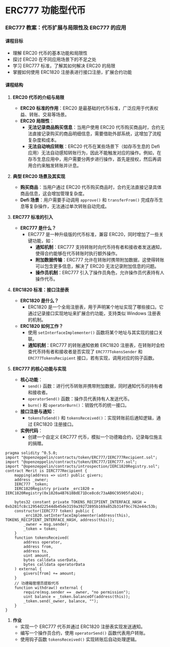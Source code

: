 # ERC777 功能型代币

### ERC777 教案：代币扩展与局限性及 ERC777 的应用

#### 课程目标

- 理解 ERC20 代币的基本功能和局限性
- 探讨 ERC20 在不同应用场景下的不足之处
- 学习 ERC777 标准，了解其如何解决 ERC20 的局限
- 掌握如何使用 ERC1820 注册表进行接口注册，扩展合约功能

#### 课程结构

1. **ERC20 代币的介绍与局限**

   - **ERC20 标准的作用**：ERC20 是最基础的代币标准，广泛应用于代表权益、转账、交易等场景。
   - **ERC20 局限性**：
     - **无法记录商品购买信息**：当用户使用 ERC20 代币购买商品时，合约无法直接记录购买的商品明细信息，需要借助外部系统，这增加了流程复杂度和成本。
     - **无法自动响应转账**：ERC20 代币在某些场景下（如存币生息的 Defi 应用）无法自动感知转账行为，因此不能触发对应的操作。例如，在存币生息应用中，用户需要分两步进行操作，首先是授权，然后再调用合约来触发转账并计息。
2. **典型 ERC20 场景及其实现**

   - **购买商品**：当用户通过 ERC20 代币购买商品时，合约无法直接记录具体商品信息，这会增加管理复杂度。
   - **Defi 场景**：用户需要手动调用 `approve()` 和 `transferFrom()` 完成存币生息等复杂操作，无法通过单次转账自动完成。
3. **ERC777 标准的引入**

   - **ERC777 是什么？**
     - ERC777 是一种升级版的代币标准，兼容 ERC20，同时增加了一些关键功能，如：
       - **通知机制**：ERC777 支持转账时向代币持有者和接收者发送通知，使得合约能够在代币转账时执行额外操作。
       - **附加数据传输**：ERC777 允许在转账时携带附加数据，这使得转账可以包含更多信息，解决了 ERC20 无法记录附加信息的问题。
       - **操作员机制**：ERC777 引入了操作员角色，允许操作员代表持有人操作代币。
4. **ERC1820 标准：接口注册表**

   - **ERC1820 是什么？**
     - ERC1820 是一个全局注册表，用于声明某个地址实现了哪些接口。它通过记录接口实现地址来扩展合约功能，支持类似 Windows 注册表的机制。
   - **ERC1820 如何工作？**
     - 使用 `setInterfaceImplementer()` 函数将某个地址与其实现的接口关联。
     - **通知机制**：ERC777 的转账通知依赖 ERC1820 注册表，在转账时会检查代币持有者和接收者是否实现了 `ERC777TokensSender` 和 `ERC777TokensRecipient` 接口，若有实现，调用对应的钩子函数。
5. **ERC777 的核心功能与实现**

   - **核心功能**：
     - `send()` 函数：进行代币转账并携带附加数据，同时通知代币的持有者和接收者。
     - `operatorSend()` 函数：操作员代表持有人发送代币。
     - `burn()` 和 `operatorBurn()`：销毁代币的统一接口。
   - **接口注册与通知**：
     - `tokensToSend()` 和 `tokensReceived()`：实现转账前后通知逻辑，通过 ERC1820 注册接口。
   - **实例代码**：
     - 创建一个自定义 ERC777 代币，模拟一个功德箱合约，记录每位施主的捐赠。

```solidity
pragma solidity ^0.5.0;
import "@openzeppelin/contracts/token/ERC777/IERC777Recipient.sol";
import "@openzeppelin/contracts/token/ERC777/IERC777.sol";
import "@openzeppelin/contracts/introspection/IERC1820Registry.sol";
contract Merit is IERC777Recipient {
    mapping(address => uint) public givers;
    address _owner;
    IERC777 _token;
    IERC1820Registry private _erc1820 = IERC1820Registry(0x1820a4B7618BdE71Dce8cdc73aAB6C95905faD24);

    bytes32 constant private TOKENS_RECIPIENT_INTERFACE_HASH = 0xb281fc8c12954d22544db45de3159a39272895b169a852b314f9cc762e44c53b;
    constructor(IERC777 token) public {
        _erc1820.setInterfaceImplementer(address(this), TOKENS_RECIPIENT_INTERFACE_HASH, address(this));
        _owner = msg.sender;
        _token = token;
    }
    function tokensReceived(
        address operator,
        address from,
        address to,
        uint amount,
        bytes calldata userData,
        bytes calldata operatorData
    ) external {
        givers[from] += amount;
    }
    // 功德箱管理员提取代币
    function withdraw() external {
        require(msg.sender == _owner, "no permission");
        uint balance = _token.balanceOf(address(this));
        _token.send(_owner, balance, "");
    }
}
```

1. **作业**
   - 实现一个 ERC777 代币并通过 ERC1820 注册表实现发送通知。
   - 编写一个操作员合约，使用 `operatorSend()` 函数代表用户转账。
   - 使用钩子函数 `tokensReceived()` 实现转账后自动处理逻辑。

####

